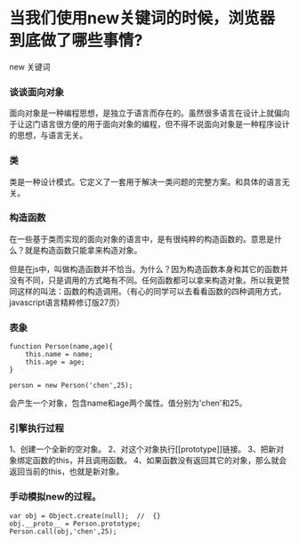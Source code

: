 #  当我们使用new关键词的时候，浏览器到底做了哪些事情?

new 关键词

### 谈谈面向对象

面向对象是一种编程思想，是独立于语言而存在的。虽然很多语言在设计上就偏向于让这门语言很方便的用于面向对象的编程，但不得不说面向对象是一种程序设计的思想，与语言无关。

### 类

类是一种设计模式。它定义了一套用于解决一类问题的完整方案。和具体的语言无关。

### 构造函数

在一些基于类而实现的面向对象的语言中，是有很纯粹的构造函数的。意思是什么？就是构造函数只能拿来构造对象。

但是在js中，叫做构造函数并不恰当。为什么？因为构造函数本身和其它的函数并没有不同，只是调用的方式略有不同。任何函数都可以拿来构造对象。所以我更赞同这样的叫法：函数的构造调用。（有心的同学可以去看看函数的四种调用方式，javascript语言精粹修订版27页）

### 表象

    function Person(name,age){
        this.name = name;
        this.age = age;
    }

    person = new Person('chen',25);

会产生一个对象，包含name和age两个属性。值分别为'chen'和25。

### 引擎执行过程

1、创建一个全新的空对象。
2、对这个对象执行[[prototype]]链接。
3、把新对象绑定函数的this，并且调用函数。
4、如果函数没有返回其它的对象，那么就会返回当前的this，也就是新对象。

### 手动模拟new的过程。

    var obj = Object.create(null);  //  {}
    obj.__proto__ = Person.prototype;
    Person.call(obj,'chen',25);





